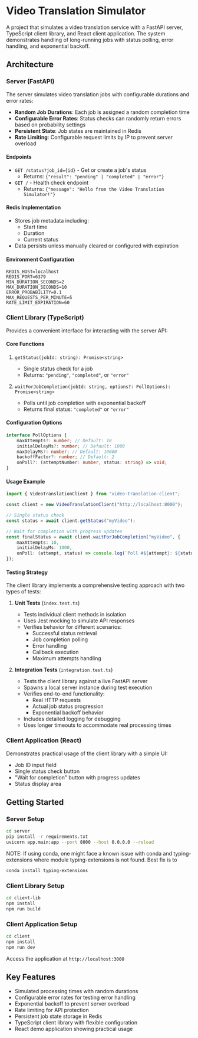 # Video Translation Simulator

A project that simulates a video translation service with a FastAPI server, TypeScript client library, and React client application. The system demonstrates handling of long-running jobs with status polling, error handling, and exponential backoff.

## Architecture

### Server (FastAPI)

The server simulates video translation jobs with configurable durations and error rates:

-   **Random Job Durations**: Each job is assigned a random completion time
-   **Configurable Error Rates**: Status checks can randomly return errors based on probability settings
-   **Persistent State**: Job states are maintained in Redis
-   **Rate Limiting**: Configurable request limits by IP to prevent server overload

#### Endpoints

-   `GET /status?job_id={id}` - Get or create a job's status
    -   Returns: `{"result": "pending" | "completed" | "error"}`
-   `GET /` - Health check endpoint
    -   Returns: `{"message": "Hello from the Video Translation Simulator!"}`

#### Redis Implementation

-   Stores job metadata including:
    -   Start time
    -   Duration
    -   Current status
-   Data persists unless manually cleared or configured with expiration

#### Environment Configuration

```
REDIS_HOST=localhost
REDIS_PORT=6379
MIN_DURATION_SECONDS=2
MAX_DURATION_SECONDS=10
ERROR_PROBABILITY=0.1
MAX_REQUESTS_PER_MINUTE=5
RATE_LIMIT_EXPIRATION=60
```

### Client Library (TypeScript)

Provides a convenient interface for interacting with the server API:

#### Core Functions

1. `getStatus(jobId: string): Promise<string>`

    - Single status check for a job
    - Returns: `"pending"`, `"completed"`, or `"error"`

2. `waitForJobCompletion(jobId: string, options?: PollOptions): Promise<string>`
    - Polls until job completion with exponential backoff
    - Returns final status: `"completed"` or `"error"`

#### Configuration Options

```typescript
interface PollOptions {
    maxAttempts?: number; // Default: 10
    initialDelayMs?: number; // Default: 1000
    maxDelayMs?: number; // Default: 10000
    backoffFactor?: number; // Default: 2
    onPoll?: (attemptNumber: number, status: string) => void;
}
```

#### Usage Example

```typescript
import { VideoTranslationClient } from "video-translation-client";

const client = new VideoTranslationClient("http://localhost:8000");

// Single status check
const status = await client.getStatus("myVideo");

// Wait for completion with progress updates
const finalStatus = await client.waitForJobCompletion("myVideo", {
    maxAttempts: 10,
    initialDelayMs: 1000,
    onPoll: (attempt, status) => console.log(`Poll #${attempt}: ${status}`),
});
```

#### Testing Strategy

The client library implements a comprehensive testing approach with two types of tests:

1. **Unit Tests** (`index.test.ts`)

    - Tests individual client methods in isolation
    - Uses Jest mocking to simulate API responses
    - Verifies behavior for different scenarios:
        - Successful status retrieval
        - Job completion polling
        - Error handling
        - Callback execution
        - Maximum attempts handling

2. **Integration Tests** (`integration.test.ts`)
    - Tests the client library against a live FastAPI server
    - Spawns a local server instance during test execution
    - Verifies end-to-end functionality:
        - Real HTTP requests
        - Actual job status progression
        - Exponential backoff behavior
    - Includes detailed logging for debugging
    - Uses longer timeouts to accommodate real processing times

### Client Application (React)

Demonstrates practical usage of the client library with a simple UI:

-   Job ID input field
-   Single status check button
-   "Wait for completion" button with progress updates
-   Status display area

## Getting Started

### Server Setup

```bash
cd server
pip install -r requirements.txt
uvicorn app.main:app --port 8000 --host 0.0.0.0 --reload
```

NOTE: If using conda, one might face a known issue with conda and typing-extensions where module typing-extensions is not found. Best fix is to

```bash
conda install typing-extensions
```

### Client Library Setup

```bash
cd client-lib
npm install
npm run build
```

### Client Application Setup

```bash
cd client
npm install
npm run dev
```

Access the application at `http://localhost:3000`

## Key Features

-   Simulated processing times with random durations
-   Configurable error rates for testing error handling
-   Exponential backoff to prevent server overload
-   Rate limiting for API protection
-   Persistent job state storage in Redis
-   TypeScript client library with flexible configuration
-   React demo application showing practical usage
